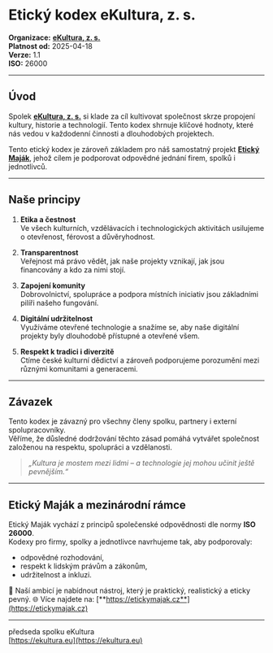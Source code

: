 # Etický kodex eKultura, z. s.
<!--kodexy/eticky-kodex-ekultura.md-->

**Organizace:** [**eKultura, z. s.**](https://ekultura.eu)  
**Platnost od:** 2025-04-18  
**Verze:** 1.1  
**ISO:** 26000  

---

## Úvod

Spolek [**eKultura, z. s.**](https://ekultura.eu) si klade za cíl kultivovat společnost skrze propojení kultury, historie a technologií. Tento kodex shrnuje klíčové hodnoty, které nás vedou v každodenní činnosti a dlouhodobých projektech.

Tento etický kodex je zároveň základem pro náš samostatný projekt [**Etický Maják**](https://etickymajak.cz), jehož cílem je podporovat odpovědné jednání firem, spolků i jednotlivců.

---

## Naše principy

1. **Etika a čestnost**  
   Ve všech kulturních, vzdělávacích i technologických aktivitách usilujeme o otevřenost, férovost a důvěryhodnost.

2. **Transparentnost**  
   Veřejnost má právo vědět, jak naše projekty vznikají, jak jsou financovány a kdo za nimi stojí.

3. **Zapojení komunity**  
   Dobrovolnictví, spolupráce a podpora místních iniciativ jsou základními pilíři našeho fungování.

4. **Digitální udržitelnost**  
   Využíváme otevřené technologie a snažíme se, aby naše digitální projekty byly dlouhodobě přístupné a otevřené všem.

5. **Respekt k tradici i diverzitě**  
   Ctíme české kulturní dědictví a zároveň podporujeme porozumění mezi různými komunitami a generacemi.

---

## Závazek

Tento kodex je závazný pro všechny členy spolku, partnery i externí spolupracovníky.  
Věříme, že důsledné dodržování těchto zásad pomáhá vytvářet společnost založenou na respektu, spolupráci a vzdělanosti.

> *„Kultura je mostem mezi lidmi – a technologie jej mohou učinit ještě pevnějším.“*

---

## Etický Maják a mezinárodní rámce

Etický Maják vychází z principů společenské odpovědnosti dle normy **ISO 26000**.  
Kodexy pro firmy, spolky a jednotlivce navrhujeme tak, aby podporovaly:
- odpovědné rozhodování,
- respekt k lidským právům a zákonům,
- udržitelnost a inkluzi.

🎯 Naší ambicí je nabídnout nástroj, který je praktický, realistický a eticky pevný.
🌐 Více najdete na: [**https://etickymajak.cz**](https://etickymajak.cz)

---

předseda spolku eKultura  
[https://ekultura.eu](https://ekultura.eu)
